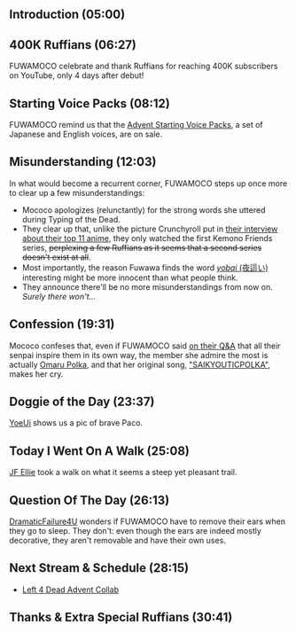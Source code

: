 ## Introduction (05:00)

## 400K Ruffians (06:27)

FUWAMOCO celebrate and thank Ruffians for reaching 400K subscribers on YouTube, only 4 days after debut!

## Starting Voice Packs (08:12)

FUWAMOCO remind us that the [Advent Starting Voice Packs](https://shop.hololivepro.com/en/pages/search-results-page?q=starting%20voice%20advent), a set of Japanese and English voices, are on sale.

## Misunderstanding (12:03)

In what would become a recurrent corner, FUWAMOCO steps up once more to clear up a few misunderstandings:

* Mococo apologizes (relunctantly) for the strong words she uttered during Typing of the Dead.
* They clear up that, unlike the picture Crunchyroll put in [their interview about their top 11 anime](https://www.crunchyroll.com/news/interviews/2023/8/3/hololives-FUWAMOCO-list-their-favorite-anime), they only watched the first Kemono Friends series, ~~perplexing a few Ruffians as it seems that a second series doesn't exist at all~~.
* Most importantly, the reason Fuwawa finds the word [*yobai* (夜這い)](https://en.wikipedia.org/wiki/Yobai) interesting might be more innocent than what people think.
* They announce there'll be no more misunderstandings from now on. *Surely there won't...*

## Confession (19:31)

Mococo confeses that, even if FUWAMOCO said [on their Q&A](https://youtu.be/AL3FAfr8FGc?t=6612) that all their senpai inspire them in its own way, the member she admire the most is actually [Omaru Polka](https://www.youtube.com/@OmaruPolka), and that her original song, ["SAIKYOUTICPOLKA"](https://youtu.be/0bo6MVQxY6Y), makes her cry.

## Doggie of the Day (23:37)

[YoeUi](https://twitter.com/yoe_ui/status/1686779452108558336) shows us a pic of brave Paco.

## Today I Went On A Walk (25:08)

[JF Ellie](https://twitter.com/Zeralyos/status/1686887330873749505) took a walk on what it seems a steep yet pleasant trail.

## Question Of The Day (26:13)

[DramaticFailure4U](https://twitter.com/DramaticFail/status/1686579900197556224) wonders if FUWAMOCO have to remove their ears when they go to sleep. They don't: even though the ears are indeed mostly decorative, they aren't removable and have their own uses.

## Next Stream & Schedule (28:15)

* [Left 4 Dead Advent Collab](https://youtu.be/KgpiuAin1XM)

## Thanks & Extra Special Ruffians (30:41)

